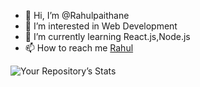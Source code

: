 - 👋 Hi, I’m @Rahulpaithane
- 👀 I’m interested in Web Development
- 🌱 I’m currently learning React.js,Node.js
- 📫 How to reach me [Rahul](https://rahulpaithane.chromecoder.com/)

![Your Repository’s Stats](https://github-readme-stats.vercel.app/api?username=rahulpaithane&show_icons=true)



